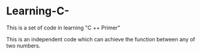 # Learning-C-
This is a set of code in learning "C ++ Primer"

This is an independent code which can achieve the function between any of two numbers.
